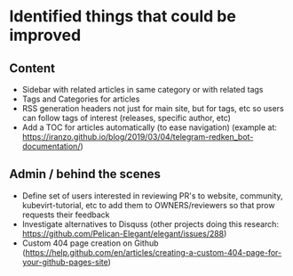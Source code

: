 # Identified things that could be improved

## Content

- Sidebar with related articles in same category or with related tags
- Tags and Categories for articles
- RSS generation headers not just for main site, but for tags, etc so users can follow tags of interest (releases, specific author, etc)
- Add a TOC for articles automatically (to ease navigation) (example at: https://iranzo.github.io/blog/2019/03/04/telegram-redken_bot-documentation/)

## Admin / behind the scenes

- Define set of users interested in reviewing PR's to website, community, kubevirt-tutorial, etc to add them to OWNERS/reviewers so that prow requests their feedback
- Investigate alternatives to Disquss (other projects doing this research: https://github.com/Pelican-Elegant/elegant/issues/288)
- Custom 404 page creation on Github (https://help.github.com/en/articles/creating-a-custom-404-page-for-your-github-pages-site)

